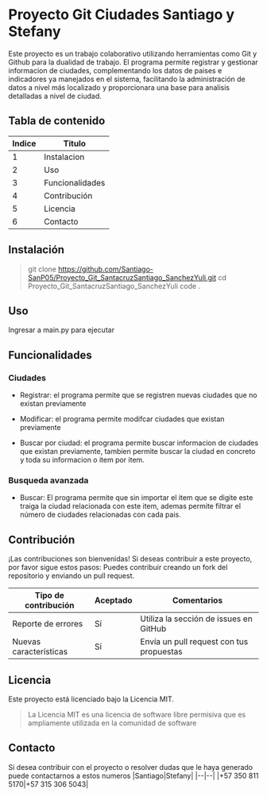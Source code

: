 # Proyecto Git Ciudades Santiago y Stefany

Este proyecto es un trabajo colaborativo utilizando herramientas como Git y Github para la dualidad de trabajo. El programa
permite registrar y gestionar informacion de ciudades, complementando los datos de paises e indicadores ya manejados en el sistema, 
facilitando la administración de datos a nivel más localizado y proporcionara una base para analisis detalladas a nivel de ciudad.

## Tabla de contenido
 |Indice |Titulo|
 |--|--|
 |1|Instalacion|
 |2|Uso|
 |3|Funcionalidades|
 |4|Contribución|
 |5|Licencia|
 |6|Contacto|


 ## Instalación

 
 >git clone https://github.com/Santiago-SanP05/Proyecto_Git_SantacruzSantiago_SanchezYuli.git
 >cd Proyecto_Git_SantacruzSantiago_SanchezYuli
 >code .

 ## Uso
 Ingresar a main.py para ejecutar

## Funcionalidades

### Ciudades
- Registrar: el programa permite que se registren nuevas
ciudades que no existan previamente

- Modificar: el programa permite modifcar ciudades que
 existan previamente

- Buscar por ciudad: el programa permite buscar informacion de ciudades que
 existan previamente, tambien permite buscar la ciudad en concreto 
 y toda su informacion o item por item.

 ### Busqueda avanzada

 - Buscar: El programa permite que sin importar el item que se digite 
 este traiga la ciudad relacionada con este item, ademas permite filtrar 
 el número de ciudades relacionadas con cada pais.

 ## Contribución
¡Las contribuciones son bienvenidas! Si deseas contribuir a este proyecto, por favor sigue estos pasos: 
Puedes contribuir creando un fork del repositorio y enviando un pull request.

|Tipo de contribución|Aceptado|Comentarios|
|--|--|--|
|Reporte de errores|Sí|Utiliza la sección de issues en GitHub|
|Nuevas características|Sí|Envía un pull request con tus propuestas|

## Licencia
Este proyecto está licenciado bajo la Licencia MIT.

>La Licencia MIT es una licencia de software libre permisiva que es ampliamente utilizada en la comunidad de software

## Contacto

Si desea contribuir con el proyecto o resolver dudas que le haya generado puede contactarnos a estos numeros 
|Santiago|Stefany|
|--|--|
|+57 350 811 5170|+57 315 306 5043|